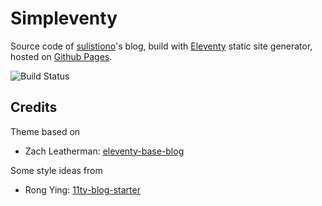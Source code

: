 # Simpleventy

Source code of [sulistiono](https://tionosulis.github.io/)'s blog, build with [Eleventy](https://github.com/11ty/eleventy) static site generator, hosted on [Github Pages](https://pages.github.com/).

![Build Status](https://github.com/github/tionosulis.github.io/actions/workflows/gh-pages.yml/badge.svg?branch=main)

## Credits

Theme based on
* Zach Leatherman: [eleventy-base-blog](https://github.com/11ty/eleventy-base-blog)

Some style ideas from
* Rong Ying: [11ty-blog-starter](https://github.com/kohrongying/11ty-blog-starter)
